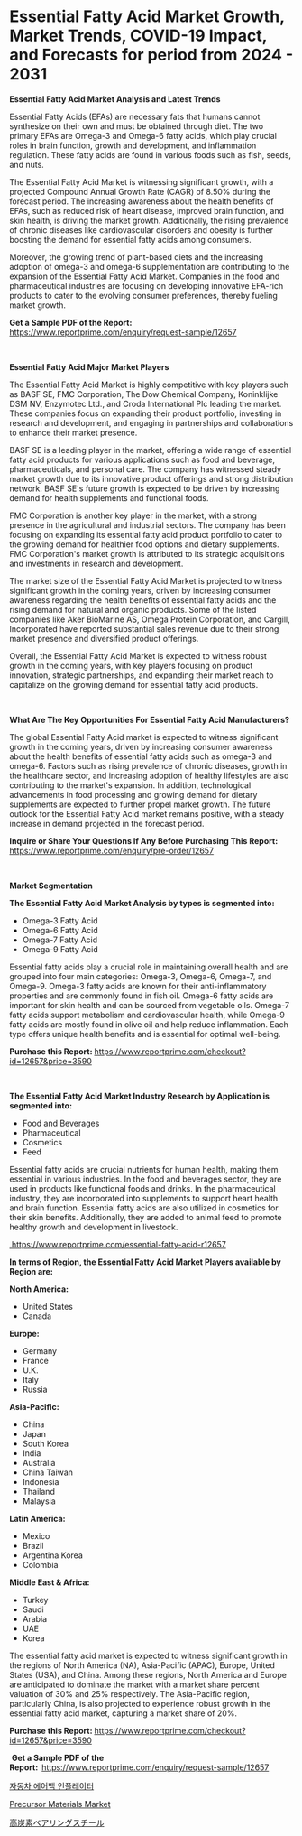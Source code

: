 <p><h1>Essential Fatty Acid Market Growth, Market Trends, COVID-19 Impact, and Forecasts for period from 2024 - 2031</h1></p><p><strong>Essential Fatty Acid Market Analysis and Latest Trends</strong></p>
<p><p>Essential Fatty Acids (EFAs) are necessary fats that humans cannot synthesize on their own and must be obtained through diet. The two primary EFAs are Omega-3 and Omega-6 fatty acids, which play crucial roles in brain function, growth and development, and inflammation regulation. These fatty acids are found in various foods such as fish, seeds, and nuts.</p><p>The Essential Fatty Acid Market is witnessing significant growth, with a projected Compound Annual Growth Rate (CAGR) of 8.50% during the forecast period. The increasing awareness about the health benefits of EFAs, such as reduced risk of heart disease, improved brain function, and skin health, is driving the market growth. Additionally, the rising prevalence of chronic diseases like cardiovascular disorders and obesity is further boosting the demand for essential fatty acids among consumers.</p><p>Moreover, the growing trend of plant-based diets and the increasing adoption of omega-3 and omega-6 supplementation are contributing to the expansion of the Essential Fatty Acid Market. Companies in the food and pharmaceutical industries are focusing on developing innovative EFA-rich products to cater to the evolving consumer preferences, thereby fueling market growth.</p></p>
<p><strong>Get a Sample PDF of the Report:&nbsp;</strong> <a href="https://www.reportprime.com/enquiry/request-sample/12657">https://www.reportprime.com/enquiry/request-sample/12657</a></p>
<p>&nbsp;</p>
<p><strong>Essential Fatty Acid Major Market Players</strong></p>
<p><p>The Essential Fatty Acid Market is highly competitive with key players such as BASF SE, FMC Corporation, The Dow Chemical Company, Koninklijke DSM NV, Enzymotec Ltd., and Croda International Plc leading the market. These companies focus on expanding their product portfolio, investing in research and development, and engaging in partnerships and collaborations to enhance their market presence.</p><p>BASF SE is a leading player in the market, offering a wide range of essential fatty acid products for various applications such as food and beverage, pharmaceuticals, and personal care. The company has witnessed steady market growth due to its innovative product offerings and strong distribution network. BASF SE's future growth is expected to be driven by increasing demand for health supplements and functional foods.</p><p>FMC Corporation is another key player in the market, with a strong presence in the agricultural and industrial sectors. The company has been focusing on expanding its essential fatty acid product portfolio to cater to the growing demand for healthier food options and dietary supplements. FMC Corporation's market growth is attributed to its strategic acquisitions and investments in research and development.</p><p>The market size of the Essential Fatty Acid Market is projected to witness significant growth in the coming years, driven by increasing consumer awareness regarding the health benefits of essential fatty acids and the rising demand for natural and organic products. Some of the listed companies like Aker BioMarine AS, Omega Protein Corporation, and Cargill, Incorporated have reported substantial sales revenue due to their strong market presence and diversified product offerings.</p><p>Overall, the Essential Fatty Acid Market is expected to witness robust growth in the coming years, with key players focusing on product innovation, strategic partnerships, and expanding their market reach to capitalize on the growing demand for essential fatty acid products.</p></p>
<p>&nbsp;</p>
<p><strong>What Are The Key Opportunities For Essential Fatty Acid Manufacturers?</strong></p>
<p><p>The global Essential Fatty Acid market is expected to witness significant growth in the coming years, driven by increasing consumer awareness about the health benefits of essential fatty acids such as omega-3 and omega-6. Factors such as rising prevalence of chronic diseases, growth in the healthcare sector, and increasing adoption of healthy lifestyles are also contributing to the market's expansion. In addition, technological advancements in food processing and growing demand for dietary supplements are expected to further propel market growth. The future outlook for the Essential Fatty Acid market remains positive, with a steady increase in demand projected in the forecast period.</p></p>
<p><strong>Inquire or Share Your Questions If Any Before Purchasing This Report:</strong> <a href="https://www.reportprime.com/enquiry/pre-order/12657">https://www.reportprime.com/enquiry/pre-order/12657</a></p>
<p>&nbsp;</p>
<p><strong>Market Segmentation</strong></p>
<p><strong>The Essential Fatty Acid Market Analysis by types is segmented into:</strong></p>
<p><ul><li>Omega-3 Fatty Acid</li><li>Omega-6 Fatty Acid</li><li>Omega-7 Fatty Acid</li><li>Omega-9 Fatty Acid</li></ul></p>
<p><p>Essential fatty acids play a crucial role in maintaining overall health and are grouped into four main categories: Omega-3, Omega-6, Omega-7, and Omega-9. Omega-3 fatty acids are known for their anti-inflammatory properties and are commonly found in fish oil. Omega-6 fatty acids are important for skin health and can be sourced from vegetable oils. Omega-7 fatty acids support metabolism and cardiovascular health, while Omega-9 fatty acids are mostly found in olive oil and help reduce inflammation. Each type offers unique health benefits and is essential for optimal well-being.</p></p>
<p><strong>Purchase this Report:&nbsp;</strong><a href="https://www.reportprime.com/checkout?id=12657&price=3590">https://www.reportprime.com/checkout?id=12657&price=3590</a></p>
<p>&nbsp;</p>
<p><strong>The Essential Fatty Acid Market Industry Research by Application is segmented into:</strong></p>
<p><ul><li>Food and Beverages</li><li>Pharmaceutical</li><li>Cosmetics</li><li>Feed</li></ul></p>
<p><p>Essential fatty acids are crucial nutrients for human health, making them essential in various industries. In the food and beverages sector, they are used in products like functional foods and drinks. In the pharmaceutical industry, they are incorporated into supplements to support heart health and brain function. Essential fatty acids are also utilized in cosmetics for their skin benefits. Additionally, they are added to animal feed to promote healthy growth and development in livestock.</p></p>
<p><a href="https://www.reportprime.com/essential-fatty-acid-r12657">&nbsp;https://www.reportprime.com/essential-fatty-acid-r12657</a></p>
<p><strong>In terms of Region, the Essential Fatty Acid Market Players available by Region are:</strong></p>
<p>
    <p> <strong> North America: </strong>
        <ul>
            <li>United States</li>
            <li>Canada</li>
        </ul>
        </p> 
    <p> <strong> Europe: </strong>
        <ul>
            <li>Germany</li>
            <li>France</li>
            <li>U.K.</li>
            <li>Italy</li>
            <li>Russia</li>
        </ul>
        </p> 
    <p> <strong> Asia-Pacific: </strong>
        <ul>
            <li>China</li>
            <li>Japan</li>
            <li>South Korea</li>
            <li>India</li>
            <li>Australia</li>
            <li>China Taiwan</li>
            <li>Indonesia</li>
            <li>Thailand</li>
            <li>Malaysia</li>
        </ul>
        </p> 
    <p> <strong> Latin America: </strong>
        <ul>
            <li>Mexico</li>
            <li>Brazil</li>
            <li>Argentina Korea</li>
            <li>Colombia</li>
        </ul>
        </p> 
    <p> <strong> Middle East & Africa: </strong>
        <ul>
            <li>Turkey</li>
            <li>Saudi</li>
            <li>Arabia</li>
            <li>UAE</li>
            <li>Korea</li>
        </ul>
    </p>
    </p>
<p><p>The essential fatty acid market is expected to witness significant growth in the regions of North America (NA), Asia-Pacific (APAC), Europe, United States (USA), and China. Among these regions, North America and Europe are anticipated to dominate the market with a market share percent valuation of 30% and 25% respectively. The Asia-Pacific region, particularly China, is also projected to experience robust growth in the essential fatty acid market, capturing a market share of 20%.</p></p>
<p><strong>Purchase this Report: </strong><a href="https://www.reportprime.com/checkout?id=12657&price=3590">https://www.reportprime.com/checkout?id=12657&price=3590</a></p>
<p>&nbsp;<strong>Get a Sample PDF of the Report:&nbsp;&nbsp;</strong><a href="https://www.reportprime.com/enquiry/request-sample/12657">https://www.reportprime.com/enquiry/request-sample/12657</a></p>
<p><strong></strong></p>
<p><p><a href="https://github.com/laholand/Market-Research-Report-List-5/blob/main/1929706104724.md">자동차 에어백 인플레이터</a></p><p><a href="https://github.com/vimar16th/Market-Research-Report-List-6/blob/main/precursor-materials-market.md">Precursor Materials Market</a></p><p><a href="https://github.com/mohamedbakry57/Market-Research-Report-List-5/blob/main/530278684461.md">高炭素ベアリングスチール</a></p></p>